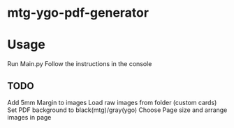 # mtg-ygo-pdf-generator

# Usage

Run Main.py
Follow the instructions in the console

## TODO
Add 5mm Margin to images
Load raw images from folder (custom cards)
Set PDF background to black(mtg)/gray(ygo)
Choose Page size and arrange images in page